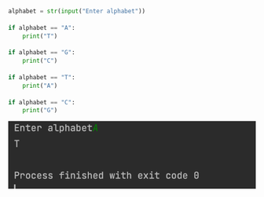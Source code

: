 ```.py

alphabet = str(input("Enter alphabet"))

if alphabet == "A":
    print("T")

if alphabet == "G":
    print("C")

if alphabet == "T":
    print("A")

if alphabet == "C":
    print("G")

```

![solution to the quiz](003.png)


